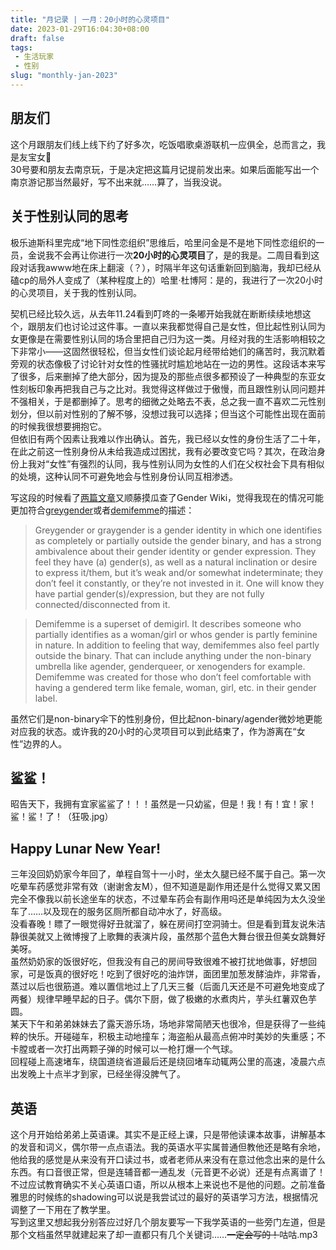 ```yaml
---
title: "月记录 | 一月：20小时的心灵项目"
date: 2023-01-29T16:04:30+08:00
draft: false
tags: 
 - 生活玩家
 - 性别
slug: "monthly-jan-2023"
---
```


## 朋友们
这个月跟朋友们线上线下约了好多次，吃饭唱歌桌游联机一应俱全，总而言之，我是友宝女🥰  
30号要和朋友去南京玩，于是决定把这篇月记提前发出来。如果后面能写出一个南京游记那当然最好，写不出来就……算了，当我没说。

## 关于性别认同的思考
极乐迪斯科里完成“地下同性恋组织”思维后，哈里问金是不是地下同性恋组织的一员，金说我不会再让你进行一次**20小时的心灵项目**了，是的我是。二周目看到这段对话我awww地在床上翻滚（？），时隔半年这句话重新回到脑海，我却已经从磕cp的局外人变成了（某种程度上的）哈里·杜博阿：是的，我进行了一次20小时的心灵项目，关于我的性别认同。

契机已经比较久远，从去年11.24看到叮咚的一条嘟开始我就在断断续续地想这个，跟朋友们也讨论过这件事。一直以来我都觉得自己是女性，但比起性别认同为女更像是在需要性别认同的场合里把自己归为这一类。月经对我的生活影响相较之下非常小——这固然很轻松，但当女性们谈论起月经带给她们的痛苦时，我沉默着旁观的状态像极了讨论针对女性的性骚扰时尴尬地站在一边的男性。这段话本来写了很多，后来删掉了绝大部分，因为提及的那些点很多都预设了一种典型的东亚女性刻板印象再把我自己与之比对。我觉得这样做过于傲慢，而且跟性别认同问题并不强相关，于是都删掉了。思考的细微之处略去不表，总之我一直不喜欢二元性别划分，但以前对性别的了解不够，没想过我可以选择；但当这个可能性出现在面前的时候我很想要拥抱它。  
但依旧有两个因素让我难以作出确认。首先，我已经以女性的身份生活了二十年，在此之前这一性别身份从未给我造成过困扰，我有必要改变它吗？其次，在政治身份上我对“女性”有强烈的认同，我与性别认同为女性的人们在父权社会下具有相似的处境，这种认同不可避免地会与性别身份认同互相渗透。

写这段的时候看了[两篇文章](https://cloudforent.online/posts/%E5%89%AA%E8%B4%B4%E7%B0%BF-vol.1%E5%85%AC%E6%B0%91%E6%9C%89%E6%97%A0%E4%B9%89%E5%8A%A1%E6%9C%8D%E4%BB%8E%E5%9B%BD%E5%AE%B6/#:~:text=1.%20What%E2%80%99s%20the%20Difference%20Between%20Agender%20and%20Nonbinary%20Identities%3F%20%2D%20Psych%20Central)又顺藤摸瓜查了Gender Wiki，觉得我现在的情况可能更加符合[greygender](https://gender.fandom.com/wiki/Greygender)或者[demifemme](https://gender.fandom.com/wiki/Demifemme)的描述：
> Greygender or graygender is a gender identity in which one identifies as completely or partially outside the gender binary, and has a strong ambivalence about their gender identity or gender expression. They feel they have (a) gender(s), as well as a natural inclination or desire to express it/them, but it’s weak and/or somewhat indeterminate; they don’t feel it constantly, or they’re not invested in it. One will know they have partial gender(s)/expression, but they are not fully connected/disconnected from it.

> Demifemme is a superset of demigirl. It describes someone who partially identifies as a woman/girl or whos gender is partly feminine in nature. In addition to feeling that way, demifemmes also feel partly outside the binary. That can include anything under the non-binary umbrella like agender, genderqueer, or xenogenders for example.
> Demifemme was created for those who don’t feel comfortable with having a gendered term like female, woman, girl, etc. in their gender label.

虽然它们是non-binary伞下的性别身份，但比起non-binary/agender微妙地更能对应我的状态。或许我的20小时的心灵项目可以到此结束了，作为游离在“女性”边界的人。

## 鲨鲨！
昭告天下，我拥有宜家鲨鲨了！！！虽然是一只幼鲨，但是！我！有！宜！家！鲨！鲨！了！（狂吸.jpg）

## Happy Lunar New Year!
三年没回奶奶家今年回了，单程自驾十一小时，坐太久腿已经不属于自己。第一次吃晕车药感觉非常有效（谢谢舍友M），但不知道是副作用还是什么觉得又累又困完全不像我以前长途坐车的状态，不过晕车药会有副作用吗还是单纯因为太久没坐车了……以及现在的服务区厕所都自动冲水了，好高级。  
没看春晚！瞟了一眼觉得好丑就溜了，躲在房间打空洞骑士。但是看到茸友说朱洁静很美就又上微博搜了上歌舞的表演片段，虽然那个蓝色大舞台很丑但美女跳舞好美呀。  
虽然奶奶家的饭很好吃，但我没有自己的房间导致很难不被打扰地做事，好想回家，可是饭真的很好吃！吃到了很好吃的油炸饼，面团里加葱发酵油炸，非常香，蒸过以后也很筋道。难以置信地过上了几天三餐（后面几天还是不可避免地变成了两餐）规律早睡早起的日子。偶尔下厨，做了极嫩的水煮肉片，芋头红薯双色芋圆。  
某天下午和弟弟妹妹去了露天游乐场，场地非常简陋天也很冷，但是获得了一些纯粹的快乐。开碰碰车，积极主动地撞车；海盗船从最高点俯冲时美妙的失重感；不卡膛或者一次打出两颗子弹的时候可以一枪打爆一个气球。  
回程碰上高速堵车，绕国道绕省道最后还是绕回堵车动辄两公里的高速，凌晨六点出发晚上十点半才到家，已经坐得没脾气了。

## 英语
这个月开始给弟弟上英语课。其实不是正经上课，只是带他读课本故事，讲解基本的发音和词义，偶尔带一点点语法。我的英语水平实属普通但教他还是略有余地，他给我的感觉是从来没有开口读过书，或者老师从来没有在意过他念出来的是什么东西。有口音很正常，但是连辅音都一通乱发（元音更不必说）还是有点离谱了！不过应试教育确实不关心英语口语，所以从根本上来说也不是他的问题。之前准备雅思的时候练的shadowing可以说是我尝试过的最好的英语学习方法，根据情况调整了一下用在了教学里。  
写到这里又想起我分别答应过好几个朋友要写一下我学英语的一些旁门左道，但是那个文档虽然早就建起来了却一直都只有几个关键词……~~一定会写的！~~咕咕.mp3